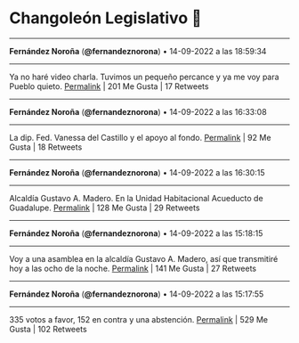 # Changoleón Legislativo 🙈
*****
**Fernández Noroña** (**@fernandeznorona**) • 14-09-2022 a las 18:59:34
*****
Ya no haré video charla. Tuvimos un pequeño percance y ya me voy para Pueblo quieto.
[Permalink](https://twitter.com/fernandeznorona/status/1570245915658551297) | 201 Me Gusta | 17 Retweets
*****
**Fernández Noroña** (**@fernandeznorona**) • 14-09-2022 a las 16:33:08
*****
La dip. Fed. Vanessa del Castillo y el apoyo al fondo.
[Permalink](https://twitter.com/fernandeznorona/status/1570209063379832833) | 92 Me Gusta | 18 Retweets
*****
**Fernández Noroña** (**@fernandeznorona**) • 14-09-2022 a las 16:30:15
*****
Alcaldía Gustavo A. Madero. En la Unidad Habitacional Acueducto de Guadalupe.
[Permalink](https://twitter.com/fernandeznorona/status/1570208337613955074) | 128 Me Gusta | 29 Retweets
*****
**Fernández Noroña** (**@fernandeznorona**) • 14-09-2022 a las 15:18:15
*****
Voy a una asamblea en la alcaldía Gustavo A. Madero, así que transmitiré hoy a las ocho de la noche.
[Permalink](https://twitter.com/fernandeznorona/status/1570190217080082433) | 141 Me Gusta | 27 Retweets
*****
**Fernández Noroña** (**@fernandeznorona**) • 14-09-2022 a las 15:17:55
*****
335 votos a favor, 152 en contra y una abstención.
[Permalink](https://twitter.com/fernandeznorona/status/1570190133692956672) | 529 Me Gusta | 102 Retweets